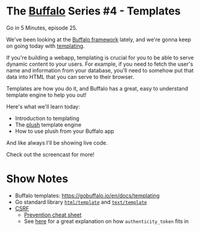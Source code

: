 # The [Buffalo](https://gobuffalo.io) Series #4 - Templates

Go in 5 Minutes, episode 25.

We've been looking at the [Buffalo framework](https://gobuffalo.io) lately, and
we're gonna keep on going today with [templating](https://gobuffalo.io/en/docs/templating).

If you're building a webapp, templating is crucial for you to be able to serve dynamic content to your users. For example, if you need to fetch the user's name and information from your database, you'll need to somehow put that data into HTML that you can serve to their browser.

Templates are how you do it, and Buffalo has a great, easy to understand template engine to help you out!

Here's what we'll learn today:

- Introduction to templating
- The [plush](https://github.com/gobuffalo/plush) template engine
- How to use plush from your Buffalo app

And like always I'll be showing live code.

Check out the screencast for more!

# Show Notes

- Buffalo templates: https://gobuffalo.io/en/docs/templating
- Go standard library [`html/template`](https://godoc.org/html/template) and [`text/template`](https://godoc.org/text/template)
- [CSRF](https://en.wikipedia.org/wiki/Cross-site_request_forgery)
    - [Prevention cheat sheet](https://www.owasp.org/index.php/Cross-Site_Request_Forgery_(CSRF)_Prevention_Cheat_Sheet)
    - See [here](https://stackoverflow.com/questions/941594/understanding-the-rails-authenticity-token) for a great explanation on how `authenticity_token` fits in 
